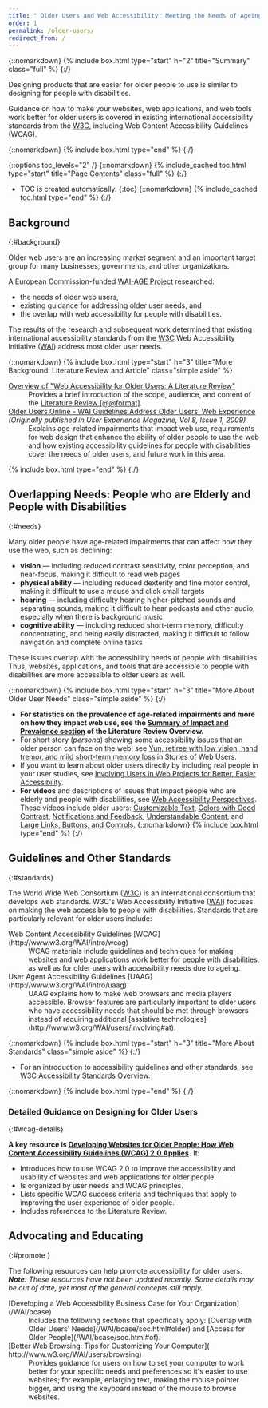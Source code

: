 ```yaml
---
title: " Older Users and Web Accessibility: Meeting the Needs of Ageing Web Users"
order: 1
permalink: /older-users/
redirect_from: /
---
```


{::nomarkdown}
{% include box.html type="start" h="2" title="Summary" class="full" %}
{:/}

Designing products that are easier for older people to use is similar to designing for people with disabilities.

Guidance on how to make your websites, web applications, and web tools work better for older users is covered in existing international accessibility standards from the <abbr title="World Wide Web Consortium">W3C</abbr>, including Web Content Accessibility Guidelines (WCAG).

{::nomarkdown}
{% include box.html type="end" %}
{:/}

{::options toc_levels="2" /}
{::nomarkdown}
{% include_cached toc.html type="start" title="Page Contents" class="full" %}
{:/}
-   TOC is created automatically.
{:toc}
{::nomarkdown}
{% include_cached toc.html type="end" %}
{:/}

## Background
{:#background}

Older web users are an increasing market segment and an important target group for many businesses, governments, and other organizations.

A European Commission-funded [WAI-AGE Project](https://www.w3.org/WAI/WAI-AGE/) researched:

-   the needs of older web users,
-   existing guidance for addressing older user needs, and
-   the overlap with web accessibility for people with disabilities.

The results of the research and subsequent work determined that existing international accessibility standards from the [W3C](http://www.w3.org) Web Accessibility Initiative ([WAI](http://www.w3.org/WAI/)) address most older user needs.

{::nomarkdown}
{% include box.html type="start" h="3" title="More Background: Literature Review and Article" class="simple aside" %}
<dl>

<dt><a href="http://www.w3.org/WAI/intro/wai-age-literature">Overview of "Web Accessibility for Older Users: A Literature Review"</a></dt>
<dd>Provides a brief introduction of the scope, audience, and content of the <a href="http://www.w3.org/TR/wai-age-literature/">Literature Review [@@format]</a>.</dd>

<dt><a href="https://www.w3.org/WAI/posts/2009/older-users-online">Older Users Online - WAI Guidelines Address Older Users’ Web Experience</a> <br />
<cite>(Originally published in User Experience Magazine, Vol 8, Issue 1, 2009)</cite></dt>
<dd>Explains age-related impairments that impact web use, requirements for web design that enhance the ability of older people to use the web and how existing accessibility guidelines for people with disabilities cover the needs of older users, and future work in this area.</dd>

</dl>
{% include box.html type="end" %}
{:/}

## Overlapping Needs: People who are Elderly and People with Disabilities
{:#needs}

Many older people have age-related impairments that can affect how they use the web, such as declining:

-   **vision** — including reduced contrast sensitivity, color
    perception, and near-focus, making it difficult to read web pages
-   **physical ability** — including reduced dexterity and fine motor
    control, making it difficult to use a mouse and click small targets
-   **hearing** — including difficulty hearing higher-pitched sounds and
    separating sounds, making it difficult to hear podcasts and other
    audio, especially when there is background music
-   **cognitive ability** — including reduced short-term memory,
    difficulty concentrating, and being easily distracted, making it
    difficult to follow navigation and complete online tasks

These issues overlap with the accessibility needs of people with disabilities. Thus, websites, applications, and tools that are accessible to people with disabilities are more accessible to older users as well.

{::nomarkdown}
{% include box.html type="start" h="3" title="More About Older User Needs" class="simple aside" %}
{:/}

-   **For statistics on the prevalence of age-related impairments and more on how they impact web use, see the [Summary of Impact and Prevalence section](https://w3c.github.io/wai-older-users/older-users/literature/#summary-of-impact-and-prevalence) of the Literature Review Overview.**
-   For short story (_persona_) showing some accessibility issues that an older person can face on the web, see [Yun, retiree with low vision, hand tremor, and mild short-term memory loss](https://www.w3.org/WAI/intro/people-use-web/stories#retiree) in Stories of Web Users.
-   If you want to learn about older users directly by including real people in your user studies, see [Involving Users in Web Projects for Better, Easier Accessibility](https://www.w3.org/WAI/users/involving.html).
-   **For videos** and descriptions of issues that impact people who are elderly and people with disabilities, see [Web Accessibility Perspectives](https://www.w3.org/WAI/perspectives/). These videos include older users: [Customizable Text](https://www.w3.org/WAI/perspectives/customizable), [Colors with Good Contrast](https://www.w3.org/WAI/perspectives/contrast), [Notifications and Feedback](https://www.w3.org/WAI/perspectives/notifications), [Understandable Content](https://www.w3.org/WAI/perspectives/understandable), and [Large Links, Buttons, and Controls.](https://www.w3.org/WAI/perspectives/controls)
{::nomarkdown}
{% include box.html type="end" %}
{:/}

## Guidelines and Other Standards
{:#standards}

The World Wide Web Consortium ([W3C](http://www.w3.org/Consortium/)) is an international consortium that develops web standards. W3C's Web Accessibility Initiative ([WAI](http://www.w3.org/WAI/)) focuses on making the web accessible to people with disabilities. Standards that are particularly relevant for older users include:

<dl>

<dt>Web Content Accessibility Guidelines [WCAG](http://www.w3.org/WAI/intro/wcag)</dt>
<dd>WCAG materials include guidelines and techniques for making websites and web applications work better for people with disabilities, as well as for older users with accessibility needs due to ageing.</dd>

<dt>User Agent Accessibility Guidelines [UAAG](http://www.w3.org/WAI/intro/uaag)</dt>
<dd>UAAG explains how to make web browsers and media players accessible. Browser features are particularly important to older users who have accessibility needs that should be met through browsers instead of requiring additional [assistive technologies](http://www.w3.org/WAI/users/involving#at).</dd>

</dl>

{::nomarkdown}
{% include box.html type="start" h="3" title="More About Standards" class="simple aside" %}
{:/}

-   For an introduction to accessibility guidelines and other standards, see [W3C Accessibility Standards Overview](https://www.w3.org/WAI/guid-tech).

{::nomarkdown}
{% include box.html type="end" %}
{:/}

### Detailed Guidance on Designing for Older Users
{:#wcag-details}

**A key resource is [Developing Websites for Older People: How Web Content Accessibility Guidelines (WCAG) 2.0 Applies](http://www.w3.org/WAI/older-users/developing.html).** It:

-   Introduces how to use WCAG 2.0 to improve the accessibility and usability of websites and web applications for older people.
-   Is organized by user needs and WCAG principles.
-   Lists specific WCAG success criteria and techniques that apply to improving the user experience of older people.
-   Includes references to the Literature Review.

## Advocating and Educating
{:#promote }


The following resources can help promote accessibility for older users.  
_**Note:** These resources have not been updated recently. Some details may be out of date, yet most of the general concepts still apply._

<dl>
<!-- @@ add back when updated
<dt>["Web Accessibility for Older Users" Presentation](http://www.w3.org/WAI/presentations/ageing/)  
</dt>
<dd>Presents the changing worldwide demographics, the prevalence and impact of age-related limitations and older people's use of the web, some requirements of older users, and the role of WAI accessibility guidelines in meeting these requirements.</dd>
-->

<dt>[Developing a Web Accessibility Business Case for Your Organization](/WAI/bcase)</dt>
<dd>Includes the following sections that specifically apply: [Overlap with Older Users' Needs](/WAI/bcase/soc.html#older) and [Access for Older People](/WAI/bcase/soc.html#of).</dd>

<dt>[Better Web Browsing: Tips for Customizing Your Computer]( http://www.w3.org/WAI/users/browsing)</dt>
<dd>Provides guidance for users on how to set your computer to work better for your specific needs and preferences so it's easier to use websites; for example, enlarging text, making the mouse pointer bigger, and using the keyboard instead of the mouse to browse websites.</dd>

</dl>
